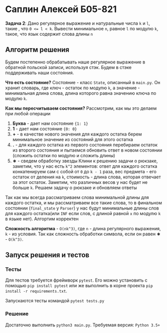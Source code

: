 # Саплин Алексей Б05-821
**Задача 2**: Дано регулярное выражение и натуральные числа
`k` и `l`, такие , что `0 <= l < k`. Вывести минимальное `n`, равное `l` по модулю `k`, такое, что язык содержит слова длины `n`

## Алгоритм решения
Будем постепенно обрабатывать наше регулярное выражение в обратной
польской записи, используя стэк. Будем в стэке поддерживать наши состояния.

**Что есть состояние?** Состояние - класс `State`, описанный в `main.py`.
Он хранит словарь, где ключ - остаток по модулю `k`, а значение - минимальная длина слова, длина которого равна значению
ключа по модулю `k`.

**Как мы пересчитываем состояния?** Рассмотрим, как мы это делаем при любой операции
1. **Буква** - дает нам состояние `{1: 1}`
2. **1** - дает нам состояние `{0: 0}`
3. **+** - в качестве нового значения для каждого остатка берем минимальное значение из состояний для этого остатка
4. **.** - для каждого остатка из первого состояния перебираем остаток из второго состояния и пытаемся обновить ответ в
новом состоянии
(сложить остатки по модулю и сложить длины)
5. **∗** - сведем обработку звезды Клини к решению задачи о рюкзаке, заметим, что у нас есть `k^2` элементов: ответ для каждого остатка
конкатенируем сам с собой от `0` до `k - 1` раза, вес предмета - его остаток от деления на `k`, стоимость - длина слова, которая
отвечает за этот остаток. Заметим, что различных весов у нас будет не больше `k`.
Решаем задачу о рюкзаке и обновляем ответы

Так как мы всегда рассматриваем слова минимальной длины для каждого остатка, и мы рассматриваем все такие слова, то в
финальном состоянии (`final_state` у `Parser`) у нас будут минимальные длины слов для каждого остатка(или `INF` если
слов, с длиной равной `x` по модулю `k` в языке нет). Алгортим корректен

**Сложность алгоритма** - `O(nk^3)`, где `n` - длина регулярного выражения, `k` - из условия. Так как сложность обработки
символа, если он равен **∗** - `O(k^3)`.

## Запуск решения и тестов
### Тесты
Для тестов требуется фреймворк `pytest`. Его можно установить с помощью `pip install pytest` или же выполнить в корне
проекта `pip install -r requirements.txt`.

Запускаются тесты командой `pytest tests.py`

### Решение
Достаточно выполнить `python3 main.py`. Требуемая версия: `Python 3.5+`
